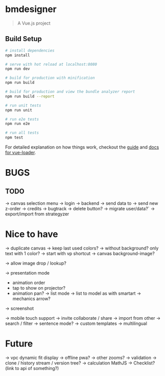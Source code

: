 # bmdesigner

> A Vue.js project

## Build Setup

``` bash
# install dependencies
npm install

# serve with hot reload at localhost:8080
npm run dev

# build for production with minification
npm run build

# build for production and view the bundle analyzer report
npm run build --report

# run unit tests
npm run unit

# run e2e tests
npm run e2e

# run all tests
npm test
```

For detailed explanation on how things work, checkout the [guide](http://vuejs-templates.github.io/webpack/) and [docs for vue-loader](http://vuejs.github.io/vue-loader).

# BUGS

## TODO
-> canvas selection menu
-> login
-> backend
    -> send data to
    -> send new z-order
-> credits
-> bugtrack
-> delete button?
-> migrate user/data?`
-> export/import from strategyzer

# Nice to have
-> duplicate canvas
-> keep last used colors?
-> without background? only text with 1 color?
-> start with vp shortcut
-> canvas background-image?

-> allow image drop / lookup?

-> presentation mode
   - animation order
   - tap to show on projector?
   - animation pan?
-> list mode
    -> list to model as with smartart
-> mechanics arrow?

-> screenshot

-> mobile touch support
-> invite collaborate / share
-> import from other
-> search / filter
-> sentence mode?
-> custom templates
-> multilingual

# Future
-> vpc dynamic fit display
-> offline pwa?
-> other zooms?
-> validation
-> clone / history stream / version tree?
-> calculation MathJS
-> Checklist? (link to api of something?)
